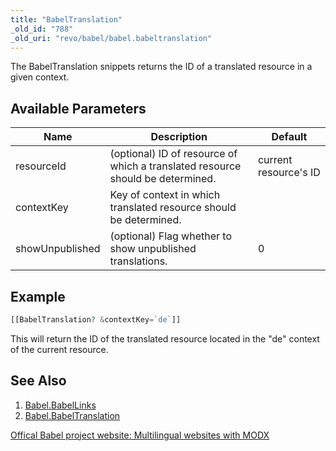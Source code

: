 ```yaml
---
title: "BabelTranslation"
_old_id: "788"
_old_uri: "revo/babel/babel.babeltranslation"
---
```


The BabelTranslation snippets returns the ID of a translated resource in a given context.

## Available Parameters

| Name            | Description                                                                    | Default               |
| --------------- | ------------------------------------------------------------------------------ | --------------------- |
| resourceId      | (optional) ID of resource of which a translated resource should be determined. | current resource's ID |
| contextKey      | Key of context in which translated resource should be determined.              |                       |
| showUnpublished | (optional) Flag whether to show unpublished translations.                      | 0                     |

## Example

``` php
[[BabelTranslation? &contextKey=`de`]]
```

This will return the ID of the translated resource located in the "de" context of the current resource.

## See Also

1. [Babel.BabelLinks](extras/babel/babellinks)
2. [Babel.BabelTranslation](extras/babel/babeltranslation)

[Offical Babel project website: Multilingual websites with MODX](http://www.multilingual-modx.com/)
